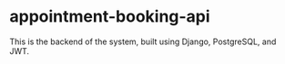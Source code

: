 # appointment-booking-api
This is the backend of the system, built using Django, PostgreSQL, and JWT.
